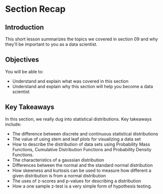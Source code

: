 
# Section Recap

## Introduction

This short lesson summarizes the topics we covered in section 09 and why they'll be important to you as a data scientist.

## Objectives
You will be able to:
* Understand and explain what was covered in this section
* Understand and explain why this section will help you become a data scientist

## Key Takeaways

In this section, we really dug into statistical distributions. Key takeaways include:
* The difference between discrete and continuous statistical distributions
* The value of using stem and leaf plots for visualizing a data set
* How to describe the distribution of data sets using Probability Mass Functions, Cumulative Distribution Functions and Probability Density Functions.
* The characteristics of a gaussian distribution
* Differences between the normal and the standard normal distribution
* How skewness and kurtosis can be used to measure how different a given distribution is from a normal distribution
* The uses of z-scores and p-values for describing a distribution
* How a one sample z-test is a very simple form of hypothesis testing.



